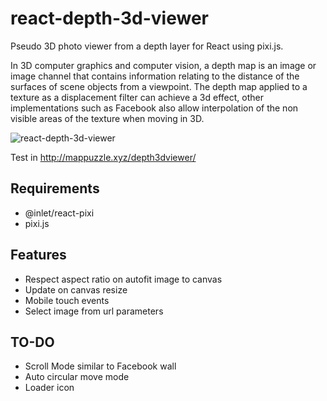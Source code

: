 # react-depth-3d-viewer

Pseudo 3D photo viewer from a depth layer for React using pixi.js. 

In 3D computer graphics and computer vision, a depth map is an image or image channel that contains information relating to the distance of the surfaces of scene objects from a viewpoint. The depth map applied to a texture as a displacement filter can achieve a 3d effect, other implementations such as Facebook also allow interpolation of the non visible areas of the texture when moving in 3D.

![react-depth-3d-viewer](http://mappuzzle.xyz/depth3dviewer/demoimage.jpg)

Test in http://mappuzzle.xyz/depth3dviewer/

## Requirements 

* @inlet/react-pixi
* pixi.js


## Features

* Respect aspect ratio on autofit image to canvas 
* Update on canvas resize
* Mobile touch events
* Select image from url parameters

## TO-DO

* Scroll Mode similar to Facebook wall
* Auto circular move mode
* Loader icon
  


